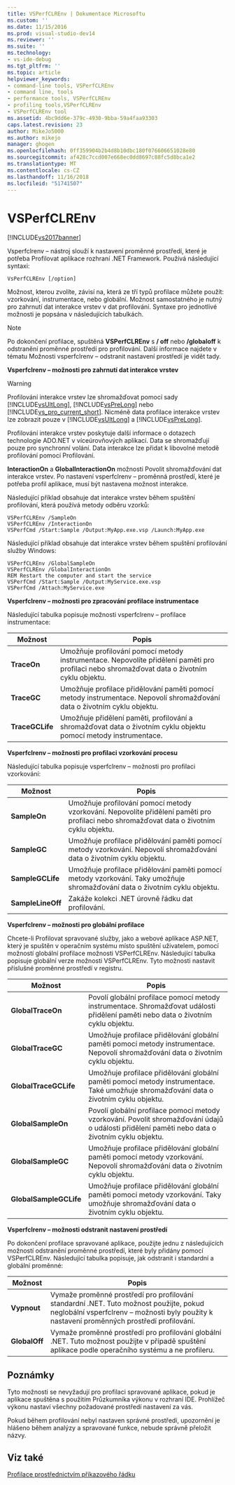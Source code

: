 ```yaml
---
title: VSPerfCLREnv | Dokumentace Microsoftu
ms.custom: ''
ms.date: 11/15/2016
ms.prod: visual-studio-dev14
ms.reviewer: ''
ms.suite: ''
ms.technology:
- vs-ide-debug
ms.tgt_pltfrm: ''
ms.topic: article
helpviewer_keywords:
- command-line tools, VSPerfCLREnv
- command line, tools
- performance tools, VSPerfCLREnv
- profiling tools,VSPerfCLREnv
- VSPerfCLREnv tool
ms.assetid: 4bc9dd6e-379c-4930-9bba-59a4faa93303
caps.latest.revision: 23
author: MikeJo5000
ms.author: mikejo
manager: ghogen
ms.openlocfilehash: 0ff359904b2b4d8b10dbc180f076606651028e80
ms.sourcegitcommit: af428c7ccd007e668ec0dd8697c88fc5d8bca1e2
ms.translationtype: MT
ms.contentlocale: cs-CZ
ms.lasthandoff: 11/16/2018
ms.locfileid: "51741507"
---
```

# <a name="vsperfclrenv"></a>VSPerfCLREnv
[!INCLUDE[vs2017banner](../includes/vs2017banner.md)]

Vsperfclrenv – nástroj slouží k nastavení proměnné prostředí, které je potřeba Profilovat aplikace rozhraní .NET Framework. Používá následující syntaxi:  
  
```  
VsPerfCLREnv [/option]  
```  
  
 Možnost, kterou zvolíte, závisí na, která ze tří typů profilace můžete použít: vzorkování, instrumentace, nebo globální. Možnost samostatného je nutný pro zahrnutí dat interakce vrstev v dat profilování. Syntaxe pro jednotlivé možnosti je popsána v následujících tabulkách.  
  
> [!NOTE]
>  Po dokončení profilace, spuštěná **VSPerfCLREnv** s **/ off** nebo **/globaloff** k odstranění proměnné prostředí pro profilování. Další informace najdete v tématu Možnosti vsperfclrenv – odstranit nastavení prostředí je vidět tady.  
  
 **Vsperfclrenv – možnosti pro zahrnutí dat interakce vrstev**  
  
> [!WARNING]
>  Profilování interakce vrstev lze shromažďovat pomocí sady [!INCLUDE[vsUltLong](../includes/vsultlong-md.md)], [!INCLUDE[vsPreLong](../includes/vsprelong-md.md)] nebo [!INCLUDE[vs_pro_current_short](../includes/vs-pro-current-short-md.md)]. Nicméně data profilace interakce vrstev lze zobrazit pouze v [!INCLUDE[vsUltLong](../includes/vsultlong-md.md)] a [!INCLUDE[vsPreLong](../includes/vsprelong-md.md)].  
  
 Profilování interakce vrstev poskytuje další informace o dotazech technologie ADO.NET v víceúrovňových aplikací. Data se shromažďují pouze pro synchronní volání. Data interakce lze přidat k libovolné metodě profilování pomocí Profilování.  
  
 **InteractionOn** a **GlobalInteractionOn** možnosti Povolit shromažďování dat interakce vrstev. Po nastavení vsperfclrenv – proměnná prostředí, které je potřeba profil aplikace, musí být nastavena možnost interakce.  
  
 Následující příklad obsahuje dat interakce vrstev během spuštění profilování, která používá metody odběru vzorků:  
  
```  
VSPerfCLREnv /SampleOn  
VSPerfCLREnv /InteractionOn  
VSPerfCmd /Start:Sample /Output:MyApp.exe.vsp /Launch:MyApp.exe  
```  
  
 Následující příklad obsahuje dat interakce vrstev během spuštění profilování služby Windows:  
  
```  
VSPerfCLREnv /GlobalSampleOn  
VSPerfCLREnv /GlobalInteractionOn  
REM Restart the computer and start the service  
VSPerfCmd /Start:Sample /Output:MyService.exe.vsp   
VSPerfCmd /Attach:MyService.exe  
```  
  
 **Vsperfclrenv – možnosti pro zpracování profilace instrumentace**  
  
 Následující tabulka popisuje možnosti vsperfclrenv – profilace instrumentace:  
  
|Možnost|Popis|  
|------------|-----------------|  
|**TraceOn**|Umožňuje profilování pomocí metody instrumentace. Nepovolíte přidělení paměti pro profilaci nebo shromažďovat data o životním cyklu objektu.|  
|**TraceGC**|Umožňuje profilace přidělování paměti pomocí metody instrumentace. Nepovolí shromažďování data o životním cyklu objektu.|  
|**TraceGCLife**|Umožňuje přidělení paměti, profilování a shromažďovat data o životním cyklu objektu pomocí metody instrumentace.|  
  
 **Vsperfclrenv – možnosti pro profilaci vzorkování procesu**  
  
 Následující tabulka popisuje vsperfclrenv – možnosti pro profilaci vzorkování:  
  
|Možnost|Popis|  
|------------|-----------------|  
|**SampleOn**|Umožňuje profilování pomocí metody vzorkování. Nepovolíte přidělení paměti pro profilaci nebo shromažďovat data o životním cyklu objektu.|  
|**SampleGC**|Umožňuje profilace přidělování paměti pomocí metody vzorkování. Nepovolí shromažďování data o životním cyklu objektu.|  
|**SampleGCLife**|Umožňuje profilace přidělování paměti pomocí metody vzorkování. Taky umožňuje shromažďování data o životním cyklu objektu.|  
|**SampleLineOff**|Zakáže kolekci .NET úrovně řádku dat profilování.|  
  
 **Vsperfclrenv – možnosti pro globální profilace**  
  
 Chcete-li Profilovat spravované služby, jako a webové aplikace ASP.NET, který je spuštěn v operačním systému místo spuštění uživatelem, pomocí možností globální profilace možnosti VSPerfCLREnv. Následující tabulka popisuje globální verze možnosti VSPerfCLREnv. Tyto možnosti nastavit příslušné proměnné prostředí v registru.  
  
|Možnost|Popis|  
|------------|-----------------|  
|**GlobalTraceOn**|Povolí globální profilace pomocí metody instrumentace. Shromažďovat události přidělení paměti nebo data o životním cyklu objektu.|  
|**GlobalTraceGC**|Umožňuje profilace přidělování globální paměti pomocí metody instrumentace. Nepovolí shromažďování data o životním cyklu objektu.|  
|**GlobalTraceGCLife**|Umožňuje profilace přidělování globální paměti pomocí metody instrumentace. Také umožňuje shromažďování data o životním cyklu objektu.|  
|**GlobalSampleOn**|Povolí globální profilace pomocí metody vzorkování. Povolit shromažďování údajů o události přidělení paměti nebo data o životním cyklu objektu.|  
|**GlobalSampleGC**|Umožňuje profilace přidělování globální paměti pomocí metody vzorkování. Nepovolí shromažďování data o životním cyklu objektu.|  
|**GlobalSampleGCLife**|Umožňuje profilace přidělování globální paměti pomocí metody vzorkování. Taky umožňuje shromažďování data o životním cyklu objektu.|  
  
 **Vsperfclrenv – možnosti odstranit nastavení prostředí**  
  
 Po dokončení profilace spravované aplikace, použijte jednu z následujících možností odstranění proměnné prostředí, které byly přidány pomocí VSPerfCLREnv. Následující tabulka popisuje, jak odstranit i standardní a globální proměnné:  
  
|Možnost|Popis|  
|------------|-----------------|  
|**Vypnout**|Vymaže proměnné prostředí pro profilování standardní .NET. Tuto možnost použijte, pokud neglobální vsperfclrenv – možnosti byly použity k nastavení proměnných prostředí profilování.|  
|**GlobalOff**|Vymaže proměnné prostředí pro profilování globální .NET. Tuto možnost použijte v případě spuštění aplikace podle operačního systému a ne profileru.|  
  
## <a name="remarks"></a>Poznámky  
 Tyto možnosti se nevyžadují pro profilaci spravované aplikace, pokud je aplikace spuštěna s použitím Průzkumníka výkonu v rozhraní IDE. Prohlížeč výkonu nastaví všechny požadované prostředí nastavení za vás.  
  
 Pokud během profilování nebyl nastaven správné prostředí, upozornění je hlášeno během analýzy a spravované funkce, nebude správně přeložit názvy.  
  
## <a name="see-also"></a>Viz také  
 [Profilace prostřednictvím příkazového řádku](../profiling/using-the-profiling-tools-from-the-command-line.md)




